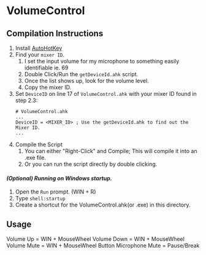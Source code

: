 # VolumeControl

## Compilation Instructions

1. Install [AutoHotKey](https://www.autohotkey.com/)
1. Find your `mixer ID`.
    1. I set the input volume for my microphone to something easily identifiable ie. 69
    1. Double Click/Run the `getDeviceId.ahk` script.
    1. Once the list shows up, look for the volume level.
    1. Copy the mixer ID.
1. Set `DeviceID` on line 17 of `VolumeControl.ahk` with your mixer ID found in step 2.3:
    ```
    # VolumeControl.ahk
    ...
    DeviceID = <MIXER_ID> ; Use the getDeviceId.ahk to find out the Mixer ID.
    ...
    ```
1. Compile the Script
    1. You can either "Right-Click" and Compile; This will compile it into an .exe file.
    1. Or you can run the script directly by double clicking.

#### _(Optional) Running on Windows startup._
1. Open the `Run` prompt. (WIN + R)
1. Type `shell:startup`
1. Create a shortcut for the VolumeControl.ahk(or .exe) in this directory.

## Usage

Volume Up = WIN + MouseWheel
Volume Down = WIN + MouseWheel
Volume Mute = WIN + MouseWheel Button
Microphone Mute = Pause/Break

